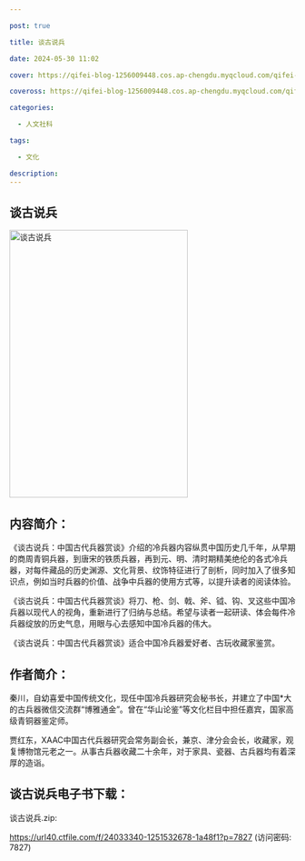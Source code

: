 ```yaml
---

post: true

title: 谈古说兵

date: 2024-05-30 11:02

cover: https://qifei-blog-1256009448.cos.ap-chengdu.myqcloud.com/qifei-blog/s29998806.jpg

coveross: https://qifei-blog-1256009448.cos.ap-chengdu.myqcloud.com/qifei-blog/s29998806.jpg

categories:

  - 人文社科

tags:

  - 文化

description:
---
```


## 谈古说兵

<img alt="谈古说兵" class="aligncenter loading" data-was-processed="true" decoding="async" fetchpriority="high" height="471" src="https://qifei-blog-1256009448.cos.ap-chengdu.myqcloud.com/qifei-blog/s29998806.jpg" style="cursor: zoom-in;" width="314"/>

## 内容简介：

《谈古说兵：中国古代兵器赏谈》介绍的冷兵器内容纵贯中国历史几千年，从早期的商周青铜兵器，到唐宋的铁质兵器，再到元、明、清时期精美绝伦的各式冷兵器，对每件藏品的历史渊源、文化背景、纹饰特征进行了剖析，同时加入了很多知识点，例如当时兵器的价值、战争中兵器的使用方式等，以提升读者的阅读体验。

《谈古说兵：中国古代兵器赏谈》将刀、枪、剑、戟、斧、钺、钩、叉这些中国冷兵器以现代人的视角，重新进行了归纳与总结。希望与读者一起研读、体会每件冷兵器绽放的历史气息，用眼与心去感知中国冷兵器的伟大。

《谈古说兵：中国古代兵器赏谈》适合中国冷兵器爱好者、古玩收藏家鉴赏。

## 作者简介：

秦川，自幼喜爱中国传统文化，现任中国冷兵器研究会秘书长，并建立了中国*大的古兵器微信交流群“博雅通金”。曾在“华山论鉴”等文化栏目中担任嘉宾，国家高级青铜器鉴定师。

贾红东，XAAC中国古代兵器研究会常务副会长，兼京、津分会会长，收藏家，观复博物馆元老之一。从事古兵器收藏二十余年，对于家具、瓷器、古兵器均有着深厚的造诣。

## 谈古说兵电子书下载：

谈古说兵.zip: 

https://url40.ctfile.com/f/24033340-1251532678-1a48f1?p=7827 (访问密码: 7827)
